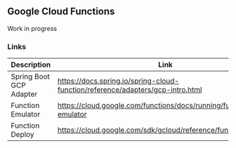 ## Google Cloud Functions
Work in progress  

### Links
| Description             | Link                                                                           |
|-------------------------|--------------------------------------------------------------------------------|
| Spring Boot GCP Adapter | https://docs.spring.io/spring-cloud-function/reference/adapters/gcp-intro.html |
| Function Emulator       | https://cloud.google.com/functions/docs/running/functions-emulator             |
| Function Deploy         | https://cloud.google.com/sdk/gcloud/reference/functions/deploy                 |



